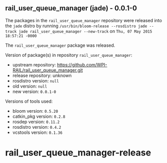 ## rail_user_queue_manager (jade) - 0.0.1-0

The packages in the `rail_user_queue_manager` repository were released into the `jade` distro by running `/usr/bin/bloom-release --rosdistro jade --track jade rail_user_queue_manager --new-track` on `Thu, 07 May 2015 18:57:21 -0000`

The `rail_user_queue_manager` package was released.

Version of package(s) in repository `rail_user_queue_manager`:
- upstream repository: https://github.com/WPI-RAIL/rail_user_queue_manager.git
- release repository: unknown
- rosdistro version: `null`
- old version: `null`
- new version: `0.0.1-0`

Versions of tools used:
- bloom version: `0.5.20`
- catkin_pkg version: `0.2.8`
- rosdep version: `0.11.2`
- rosdistro version: `0.4.2`
- vcstools version: `0.1.36`


# rail_user_queue_manager-release
